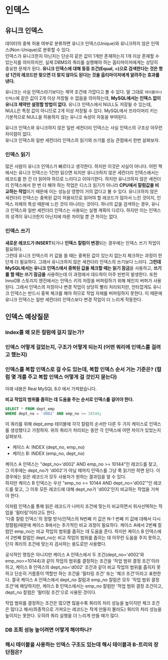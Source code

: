 # 인덱스
## 유니크 인덱스 
데이터의 중복 허용 여부로 분류하면 유니크 인덱스(Unique)와 유니크하지 않은 인덱스(Non-Unique)로 분류할 수 있다.  
인덱스가 유니크한지 아닌지는 단순히 같은 값이 1개만 존재하는지 1개 이상 존재할 수 있는지를 의미하지만, 실제 DBMS의 쿼리를 실행해야 하는 옵티마이저에게는 상당히 중요한 문제가 된다. **유니크 인덱스에 대해 동등 조건(Equal, =)으로 검색한다는 것은 항상 1건의 레코드만 찾으면 더 찾지 않아도 된다는 것을 옵티마이저에게 알려주는 효과를 낸다.**  
  
유니크는 사실 인덱스라기보다는 제약 조건에 가깝다고 볼 수 있다. 말 그대로 `테이블이나 인덱스`에 같은 값이 2개 이상 저장될 수 없음을 의미하는데, **MySQL에서는 인덱스 없이 유니크 제약만 설정할 방법이 없다.** 유니크 인덱스에서 NULL도 저장될 수 있는데, NULL은 특정 값이 아니므로 2개 이상 저장될 수 있다. MySQL에서 프라이머리 키는 기본적으로 NULL을 허용하지 않는 유니크 속성이 자동을 부여된다.  
  
유니크 인덱스와 유니크하지 않은 일반 세컨더리 인덱스는 사실 인덱스의 구조상 아무런 차이점이 없다.  
유니크 인덱스와 일반 세컨더리 인덱스의 읽기와 쓰기를 성능 관점에서 한번 살펴보자.  
  
### 인덱스 읽기
많은 사람이 유니크 인덱스가 빠르다고 생각한다. 하지만 이것은 사실이 아니다. 어떤 책에서는 유니크 인덱스는 1건만 읽으면 되지만 유니크하지 않은 세컨더리 인덱스에서는 레코드를 한 건 더 읽어야 하므로 느리다고 이야기한다. 하지만 유니크하지 않은 세컨더리 인덱스에서 한 번 더 해야 하는 작업은 디스크 읽기가 아니라 **CPU에서 칼럼값을 비교하는 작업**이기 때문에 이는 성능상 영향이 거의 없다고 볼 수 있다. 유니크하지 않은 세컨더리 인덱스는 중복된 값이 허용되므로 읽어야 할 레코드가 많아서 느린 것이지, 인덱스 자체의 특성 때문에 느린 것이 아니라는 것이다. 하나의 값을 검색하는 경우, 유니크 인덱스와 일반 세컨더리 인덱스는 사용되는 실행 계획이 다르다. 하지만 이는 인덱스의 성격이 유니크한지 아닌지에 따른 차이일 뿐 큰 차이는 없다.

### 인덱스 쓰기
**새로운 레코드가 INSERT**되거나 **인덱스 칼럼이 변경**되는 경우에는 인덱스 쓰기 작업이 필요하다.  
그런데 유니크 인덱스의 키 값을 쓸 때는 중복된 값이 있는지 없는지 체크하는 과정이 한 단계 더 필요하다. 그래서 유니크하지 않은 세컨더리 인덱스의 쓰기보다 느리다. **그런데 MySQL에서는 유니크 인덱스에서 중복된 값을 체크할 때는 읽기 잠금**을 사용하고, **쓰기를 할 때는 쓰기 잠금을** 사용하는데 이 과정에서 데드락이 아주 빈번히 발생한다. 또한 InnoDB 스토리지 엔진에서는 인덱스 키의 저장을 버퍼링하기 위해 체인지 버퍼가 사용된다. 그래서 인덱스의 저장이나 변경 작업이 상당히 빨리 처리되지만, 안타깝게도 유니크 인덱스는 반드시 중복 체크를 해야 하므로 작업 자체를 버퍼링하지 못한다. 이 때문에 유니크 인덱스는 일반 세컨더리 인덱스보다 변경 작업이 더 느리게 작동한다.  

## 인덱스 예상질문
### Index를 왜 모든 컬럼에 걸지 않는가?

### 인덱스 어떻게 걸었는지, 구조가 어떻게 되는지 (어떤 쿼리에 인덱스를 걸려고 했는지)
### 인덱스를 복합 인덱스로 걸 수도 있는데, 복합 인덱스 순서 거는 기준은? (컬럼 몇 개를 주고 복합 인덱스 어떻게 걸 것인지 묻는다)  
아래 내용은 Real MySQL 8.0 에서 가져왔습니다.  
  
**비교 작업의 범위를 좁히는 데 도움을 주는 순서로 인덱스를 걸어야 한다.**    
```SQL
SELECT * FROM dept_emp
WHERE dept_no = 'd002' AND emp_no >= 10144;
```
이 쿼리를 위해 dept_emp 테이블에 각각 칼럼의 순서만 다른 두 가지 케이스로 인덱스를 생성했다고 가정하자. 위의 쿼리가 처리되는 동안 각 인덱스에 어떤 차이가 있었는지 살펴보자.  
  
- 케이스 A: INDEX (dept_no, emp_no)  
- 케이스 B: INDEX (emp_no, dept_no)  
    
케이스 A 인덱스는 "dept_no='d002' AND emp_no >= 10144"인 레코드를 찾고, 그 이후에는 dept_no가 'd002'가 아닐 때까지 인덱스를 그냥 쭉 읽기만 하면 된다. 이 경우에는 읽은 레코드가 모두 사용자가 원하는 결과임을 알 수 있다.  
하지만 케이스 B 인덱스는 우선 "emp_no >= 10144 AND dept_no='d002'"인 레코드를 찾고, 그 이후 모든 레코드에 대해 dept_no가 'd002'인지 비교하는 작업을 거쳐야 한다.  
  
이처럼 인덱스를 통해 읽은 레코드가 나머지 조건에 맞는지 비교하면서 취사선택하는 작업을 '필터링'이라고도 한다.  
'다중 칼럼 인덱스'의 정렬 방식(인덱스의 N번째 키 값은 N-1 번째 키 값에 대해서 다시 정렬됨)때문에 케이스 B에서는 추가적인 비교 과정이 필요하다. 케이스 A에서 2번째 칼럼인 emp_no는 비교 작업의 범위를 좁히는 데 도움을 준다. 하지만 케이스 B 인덱스에서 2번째 칼럼인 dept_no는 비교 작업의 범위를 좁히는 데 아무런 도움을 주지 못하고, 단지 쿼리의 조건에 맞는지 검사하는 용도로만 사용했다.  
  
공식적인 명칭은 아니지만 케이스 A 인덱스에서 두 조건(dept_no='d002'와 emp_no>=10144)과 같이 작업의 범위를 결정하는 조건을 '작업 범위 결정 조건'이라 하고, 케이스 B 인덱스의 dept_no='d002' 조건과 같이 비교 작업의 범위를 좁히지 못하고 단순히 거름종이 역할만 하는 조건을 '필터링 조건' 또는 '체크 조건'이라고 표현한다. 결국 케이스 A 인덱스에서 dept_no 칼럼과 emp_no 칼럼은 모두 '작업 범위 결정 조건'에 해당하지만, 케이스 B 인덱스에서는 emp_no 칼럼만 '작업 범위 결정 조건이고, dept_no 칼럼은 '필터링 조건'으로 사용된 것이다.  
  
작업 범위를 결정하는 조건은 많으면 많을수록 쿼리의 처리 성능을 높이지만 체크 조건은 많다고 해서(최종적으로 가져오는 레코드는 작게 만들지 몰라도) 쿼리의 처리 성능을 높이지는 못한다. 오히려 쿼리 실행을 더 느리게 만들 때가 많다.  
### DB 조회 성능 높이려면 어떻게 해야하나?


### 해시 테이블을 사용하는 인덱스 구조도 있는데 해시 테이블과 B-트리의 장단점은?